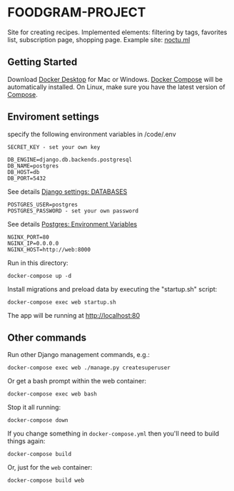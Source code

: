 # FOODGRAM-PROJECT

Site for creating recipes. Implemented elements: filtering by tags, favorites list, subscription page, shopping page.
Example site: [noctu.ml](https://noctu.ml)

## Getting Started

Download [Docker Desktop](https://www.docker.com/products/docker-desktop) for Mac or Windows. [Docker Compose](https://docs.docker.com/compose) will be automatically installed. On Linux, make sure you have the latest version of [Compose](https://docs.docker.com/compose/install/).

## Enviroment settings

specify the following environment variables in /code/.env

    SECRET_KEY - set your own key

    DB_ENGINE=django.db.backends.postgresql
    DB_NAME=postgres
    DB_HOST=db
    DB_PORT=5432

See details [Django settings: DATABASES](https://docs.djangoproject.com/en/3.1/ref/settings/#std:setting-DATABASES)

    POSTGRES_USER=postgres
    POSTGRES_PASSWORD - set your own password

See details [Postgres: Environment Variables](https://hub.docker.com/_/postgres)

    NGINX_PORT=80
    NGINX_IP=0.0.0.0
    NGINX_HOST=http://web:8000

Run in this directory:

    docker-compose up -d

Install migrations and preload data by executing the "startup.sh" script:

    docker-compose exec web startup.sh

The app will be running at [http://localhost:80](http://localhost:80)

## Other commands

Run other Django management commands, e.g.:

    docker-compose exec web ./manage.py createsuperuser

Or get a bash prompt within the web container:

    docker-compose exec web bash

Stop it all running:

    docker-compose down

If you change something in `docker-compose.yml` then you'll need to build
things again:

    docker-compose build

Or, just for the `web` container:

    docker-compose build web
